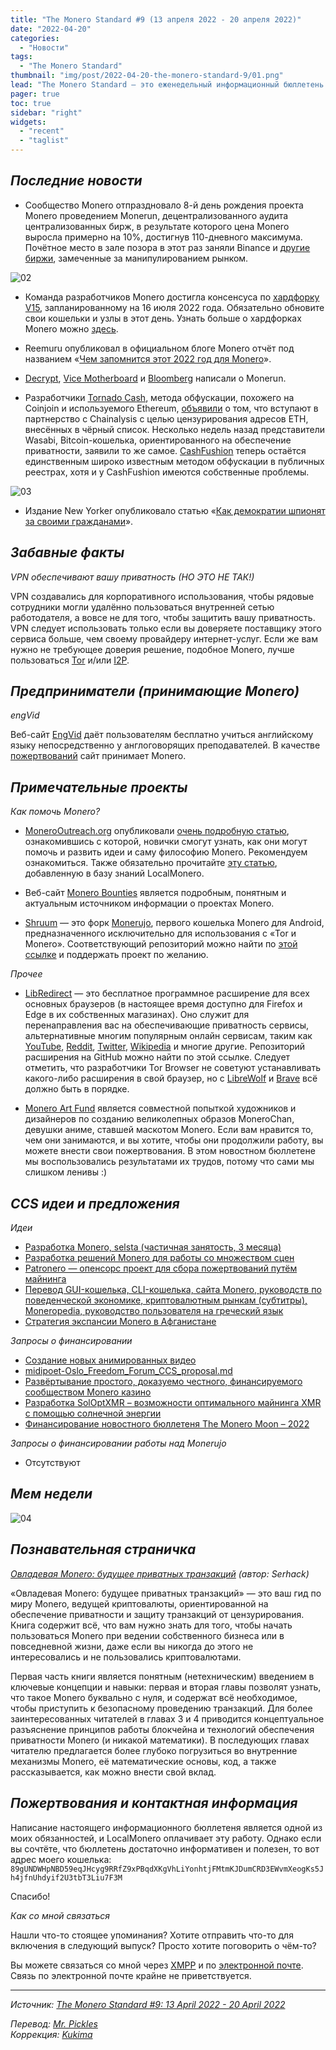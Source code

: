 ```yaml
---
title: "The Monero Standard #9 (13 апреля 2022 - 20 апреля 2022)"
date: "2022-04-20"
categories:
  - "Новости"
tags:
  - "The Monero Standard"
thumbnail: "img/post/2022-04-20-the-monero-standard-9/01.png"  
lead: "The Monero Standard — это еженедельный информационный бюллетень от p2p торговой платформы LocalMonero обо всём, что касается Monero."
pager: true
toc: true
sidebar: "right"
widgets:
  - "recent"
  - "taglist"
---
```


## _Последние новости_

- Сообщество Monero отпраздновало 8-й день рождения проекта Monero проведением Monerun, децентрализованного аудита централизованных бирж, в результате которого цена Monero выросла примерно на 10%, достигнув 110-дневного максимума. Почётное место в зале позора в этот раз заняли Binance и [другие биржи](https://libredd.it/u6mrsv), замеченные за манипулированием рынком.

![02](/img/post/2022-04-20-the-monero-standard-9/02.png)

- Команда разработчиков Monero достигла консенсуса по [хардфорку V15](https://github.com/monero-project/meta/issues/690), запланированному на 16 июля 2022 года. Обязательно обновите свои кошельки и узлы в этот день. Узнать больше о хардфорках Monero можно [здесь](https://localmonero.co/nojs/knowledge/network-upgrades).

- Reemuru опубликовал в официальном блоге Monero отчёт под названием «[Чем запомнится этот 2022 год для Monero](https://getmonero.org/2022/04/18/this-year-in-monero.html)».

- [Decrypt](https://decrypt.co/98023/monero-faithful-threaten-bank-run-on-centralized-exchanges), [Vice Motherboard](https://www.vice.com/en/article/qjb9n3/monero-owners-mass-withdrawal-monerun) и [Bloomberg](https://www.bloomberg.com/news/articles/2022-04-18/altcoin-monero-surges-as-owners-set-withdrawal-from-exchanges) написали о Monerun.

- Разработчики [Tornado Cash](https://tornado.cash/), метода обфускации, похожего на Coinjoin и используемого Ethereum, [объявили](https://www.coindesk.com/tech/2022/04/15/tornado-cash-adds-chainalysis-tool-for-blocking-ofac-sanctioned-wallets-from-dapp/) о том, что вступают в партнерство с Chainalysis с целью цензурирования адресов ETH, внесённых в чёрный список. Несколько недель назад представители Wasabi, Bitcoin-кошелька, ориентированного на обеспечение приватности, заявили то же самое. [CashFushion](https://cashfusion.org/) теперь остаётся единственным широко известным методом обфускации в публичных реестрах, хотя и у CashFushion имеются собственные проблемы.

![03](/img/post/2022-04-20-the-monero-standard-9/03.png)

- Издание New Yorker опубликовало статью «[Как демократии шпионят за своими гражданами](https://www.newyorker.com/magazine/2022/04/25/how-democracies-spy-on-their-citizens)».

## _Забавные факты_

*VPN обеспечивают вашу приватность (НО ЭТО НЕ ТАК!)*

VPN создавались для корпоративного использования, чтобы рядовые сотрудники могли удалённо пользоваться внутренней сетью работодателя, а вовсе не для того, чтобы защитить вашу приватность. VPN следует использовать только если вы доверяете поставщику этого сервиса больше, чем своему провайдеру интернет-услуг. Если же вам нужно не требующее доверия решение, подобное Monero, лучше пользоваться [Tor](https://tor.eff.org) и/или [I2P](https://geti2p.net/).

## _Предприниматели (принимающие Monero)_

*engVid*

Веб-сайт [EngVid](https://engvid.com) даёт пользователям бесплатно учиться английскому языку непосредственно у англоговорящих преподавателей. В качестве [пожертвований](https://www.engvid.com/support/) сайт принимает Monero.

## _Примечательные проекты_

*Как помочь Monero?*

* [MoneroOutreach.org](https://monerooutreach.org/) опубликовали [очень подробную статью](https://www.monerooutreach.org/stories/getting-started-helping-monero.php), ознакомившись с которой, новички смогут узнать, как они могут помочь и развить идеи и саму философию Monero. Рекомендуем ознакомиться. Также обязательно прочитайте [эту статью](https://localmonero.co/nojs/knowledge/contributing-to-monero), добавленную в базу знаний LocalMonero.

* Веб-сайт [Monero Bounties](https://bounties.monero.social/) является подробным, понятным и актуальным источником информации о проектах Monero.

* [Shruum](https://libredd.it/u4hruf) — это форк [Monerujo](https://monerujo.io), первого кошелька Monero для Android, предназначенного исключительно для использования с «Tor и Monero». Соответствующий репозиторий можно найти по [этой ссылке](https://git.mayumi.one/mayumi/shruum) и поддержать проект по желанию.

*Прочее*

* [LibRedirect](https://libredirect.github.io/) — это бесплатное программное расширение для всех основных браузеров (в настоящее время доступно для Firefox и Edge в их собственных магазинах). Оно служит для перенаправления вас на обеспечивающие приватность сервисы, альтернативные многим популярным онлайн сервисам, таким как [YouTube](https://yewtu.be/), [Reddit](https://libredd.it/), [Twitter](https://nitter.net/), [Wikipedia](https://wikiless.org/) и многие другие. Репозиторий расширения на GitHub можно найти по этой ссылке. Следует отметить, что разработчики Tor Browser не советуют устанавливать какого-либо расширения в свой браузер, но с [LibreWolf](https://librewolf.net/) и [Brave](https://brave.com/) всё должно быть в порядке.

* [Monero Art Fund](https://monerochan.art/) является совместной попыткой художников и дизайнеров по созданию великолепных образов MoneroChan, девушки аниме, ставшей маскотом Monero. Если вам нравится то, чем они занимаются, и вы хотите, чтобы они продолжили работу, вы можете внести свои пожертвования. В этом новостном бюллетене мы воспользовались результатами их трудов, потому что сами мы слишком ленивы :)

## _CCS идеи и предложения_

*Идеи*

- [Разработка Monero, selsta (частичная занятость, 3 месяца)](https://repo.getmonero.org/monero-project/ccs-proposals/-/merge_requests/312)
- [Разработка решений Monero для работы со множеством сцен](https://repo.getmonero.org/monero-project/ccs-proposals/-/merge_requests/311)
- [Patronero — опенсорс проект для сбора пожертвований путём майнинга](https://repo.getmonero.org/monero-project/ccs-proposals/-/merge_requests/310)
- [Перевод GUI-кошелька, CLI-кошелька, сайта Monero, руководств по поведенческой экономике, криптовалютным рынкам (субтитры), Moneropedia, руководство пользователя на греческий язык](https://repo.getmonero.org/monero-project/ccs-proposals/-/merge_requests/296)
- [Стратегия экспансии Monero в Афганистане](https://repo.getmonero.org/monero-project/ccs-proposals/-/merge_requests/282)

*Запросы о финансировании*

- [Создание новых анимированных видео](https://ccs.getmonero.org/proposals/savandra-videos-for-monero.html)
- [midipoet-Oslo_Freedom_Forum_CCS_proposal.md](https://ccs.getmonero.org/proposals/midipoet-Oslo_Freedom_Forum_CCS_proposal.html)
- [Развёртывание простого, доказуемо честного, финансируемого сообществом Monero казино](https://repo.getmonero.org/monero-project/ccs-proposals/-/merge_requests/304)
- [Разработка SolOptXMR – возможности оптимального майнинга XMR с помощью солнечной энергии](https://repo.getmonero.org/monero-project/ccs-proposals/-/merge_requests/299)
- [Финансирование новостного бюллетеня The Monero Moon – 2022](https://ccs.getmonero.org/proposals/The-Monero-Moon-CCS-Proposal-March2022-John-Foss.html)

*Запросы о финансировании работы над Monerujo*

* Отсутствуют

## *Мем недели*

![04](/img/post/2022-04-20-the-monero-standard-9/04.png)

## _Познавательная страничка_

*[Овладевая Monero: будущее приватных транзакций](https://masteringmonero.com/book/Mastering%20Monero%20First%20Edition%20by%20SerHack%20and%20Monero%20Community.pdf) (автор: Serhack)*

«Овладевая Monero: будущее приватных транзакций» — это ваш гид по миру Monero, ведущей криптовалюты, ориентированной на обеспечение приватности и защиту транзакций от цензурирования. Книга содержит всё, что вам нужно знать для того, чтобы начать пользоваться Monero при ведении собственного бизнеса или в повседневной жизни, даже если вы никогда до этого не интересовались и не пользовались криптовалютами.

Первая часть книги является понятным (нетехническим) введением в ключевые концепции и навыки: первая и вторая главы позволят узнать, что такое Monero буквально с нуля, и содержат всё необходимое, чтобы приступить к безопасному проведению транзакций. Для более заинтересованных читателей в главах 3 и 4 приводится концептуальное разъяснение принципов работы блокчейна и технологий обеспечения приватности Monero (и никакой математики). В последующих главах читателю предлагается более глубоко погрузиться во внутренние механизмы Monero, её математические основы, код, а также рассказывается, как можно внести свой вклад.

## _Пожертвования и контактная информация_

Написание настоящего информационного бюллетеня является одной из моих обязанностей, и LocalMonero оплачивает эту работу. Однако если вы сочтёте, что бюллетень достаточно информативен и полезен, то вот адрес моего кошелька:  
`89gUNDWHpNBD59eqJHcyg9RRfZ9xPBqdXKgVhLiYonhtjFMtmKJDumCRD3EWvmXeogKs5Jh4jfnUhdyif2U3tbT3Liu7F3M`

Спасибо!

*Как со мной связаться*

Нашли что-то стоящее упоминания? Хотите отправить что-то для включения в следующий выпуск? Просто хотите поговорить о чём-то?

Вы можете связаться со мной через [XMPP](xmpp:hatchbacks@disroot.org) и по [электронной почте](hatchbacks@disroot.org). Связь по электронной почте крайне не приветствуется.

---

_Источник: [The Monero Standard #9: 13 April 2022 - 20 April 2022](https://localmonero.co/the-monero-standard/weekly/9)_

_Перевод: [Mr. Pickles](https://t.me/v1docq47)_  
_Коррекция: [Kukima](https://t.me/Kukima)_
